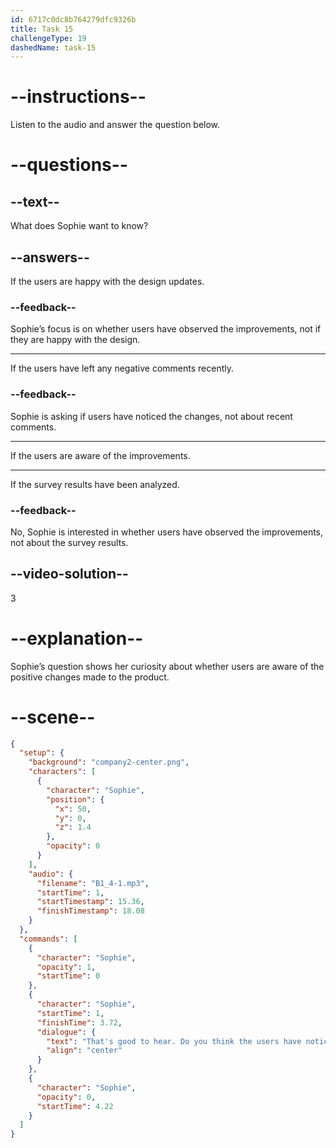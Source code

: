 ```yaml
---
id: 6717c0dc8b764279dfc9326b
title: Task 15
challengeType: 19
dashedName: task-15
---
```


<!-- (audio) Sophie: That’s good to hear. Do you think the users have noticed the improvements? -->

# --instructions--

Listen to the audio and answer the question below.

# --questions--

## --text--

What does Sophie want to know?

## --answers--

If the users are happy with the design updates.

### --feedback--

Sophie’s focus is on whether users have observed the improvements, not if they are happy with the design.

---

If the users have left any negative comments recently.

### --feedback--

Sophie is asking if users have noticed the changes, not about recent comments.

---

If the users are aware of the improvements.

---

If the survey results have been analyzed.

### --feedback--

No, Sophie is interested in whether users have observed the improvements, not about the survey results.

## --video-solution--

3

# --explanation--

Sophie’s question shows her curiosity about whether users are aware of the positive changes made to the product.

# --scene--

```json
{
  "setup": {
    "background": "company2-center.png",
    "characters": [
      {
        "character": "Sophie",
        "position": {
          "x": 50,
          "y": 0,
          "z": 1.4
        },
        "opacity": 0
      }
    ],
    "audio": {
      "filename": "B1_4-1.mp3",
      "startTime": 1,
      "startTimestamp": 15.36,
      "finishTimestamp": 18.08
    }
  },
  "commands": [
    {
      "character": "Sophie",
      "opacity": 1,
      "startTime": 0
    },
    {
      "character": "Sophie",
      "startTime": 1,
      "finishTime": 3.72,
      "dialogue": {
        "text": "That's good to hear. Do you think the users have noticed the improvements?",
        "align": "center"
      }
    },
    {
      "character": "Sophie",
      "opacity": 0,
      "startTime": 4.22
    }
  ]
}
```
